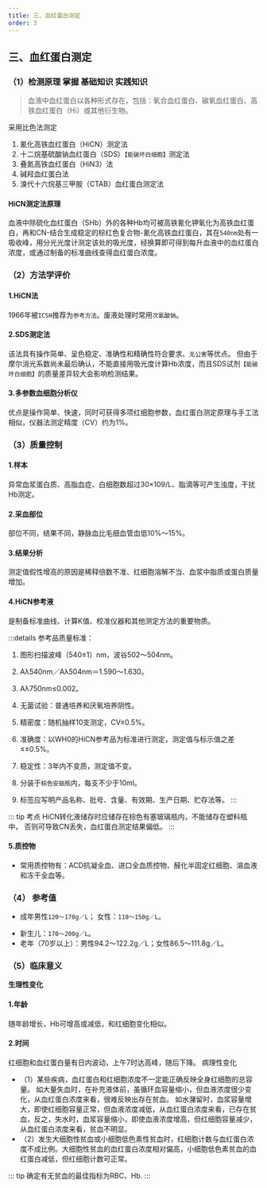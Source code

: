 ```yaml
---
title: 三、血红蛋白测定
order: 3
---
```

<!--startPrint-->
## 三、血红蛋白测定

### （1）检测原理 掌握 基础知识 实践知识

> 血液中血红蛋白以各种形式存在，包括：氧合血红蛋白、碳氧血红蛋白、高铁血红蛋白（Hi）或其他衍生物。

采用比色法测定
1. 氰化高铁血红蛋白（HiCN）测定法
2. 十二烷基硫酸钠血红蛋白（SDS）`【能破坏白细胞】`测定法
3. 叠氮高铁血红蛋白（HiN3）法
4. 碱羟血红蛋白法
5. 溴代十六烷基三甲胺（CTAB）血红蛋白测定法

#### HiCN测定法原理

血液中除硫化血红蛋白（SHb）外的各种Hb均可被高铁氰化钾氧化为高铁血红蛋白，再和CN-结合生成稳定的棕红色复合物-氰化高铁血红蛋白，其在`540nm`处有一吸收峰，用分光光度计测定该处的吸光度，经换算即可得到每升血液中的血红蛋白浓度，或通过制备的标准曲线查得血红蛋白浓度。

### （2）方法学评价

#### 1.HiCN法

1966年被`ICSH`推荐为`参考方法`。废液处理时常用`次氯酸钠`。

#### 2.SDS测定法

该法具有操作简单、呈色稳定、准确性和精确性符合要求、`无公害`等优点。
但由于摩尔消光系数尚未最后确认，不能直接用吸光度计算Hb浓度，而且SDS试剂`【能破坏白细胞】`的质量差异较大会影响检测结果。

#### 3.多参数血细胞分析仪

优点是操作简单、快速，同时可获得多项红细胞参数，血红蛋白测定原理与手工法相似，仪器法测定精度（CV）约为1%。

### （3）质量控制

#### 1.样本

异常血浆蛋白质、高脂血症、白细胞数超过30×109/L、脂滴等可产生浊度，干扰Hb测定。

#### 2.采血部位

部位不同，结果不同，静脉血比毛细血管血低10%～15%。

#### 3.结果分析

测定值假性增高的原因是稀释倍数不准、红细胞溶解不当、血浆中脂质或蛋白质量增加。

#### 4.HiCN参考液

是制备标准曲线、计算K值、校准仪器和其他测定方法的重要物质。

:::details 参考品质量标准：

1. 图形扫描波峰（540±1）nm，波谷502～504nm。

1. Aλ540nm／Aλ504nm＝1.590～1.630。

1. Aλ750nm≤0.002。

1. 无菌试验：普通培养和厌氧培养阴性。

1. 精密度：随机抽样10支测定，CV≤0.5%。

1. 准确度：以WH0的HiCN参考品为标准进行测定，测定值与标示值之差≤±0.5%。

1. 稳定性：3年内不变质，测定值不变。

1. 分装于`棕色安瓿瓶`内，每支不少于10ml。

1. 标签应写明产品名称、批号、含量、有效期、生产日期、贮存法等。
:::

::: tip 考点
  HiCN转化液储存时应储存在棕色有塞玻璃瓶内，不能储存在塑料瓶中，
  否则可导致CN丢失，血红蛋白测定结果偏低。
:::

#### 5.质控物

- 常用质控物有：ACD抗凝全血、进口全血质控物、醛化半固定红细胞、溶血液和冻干全血等。

### （4） 参考值

- 成年男性`120～170g／L`； 女性：`110～150g／L`。
* 新生儿：`170～200g／L`。
* 老年（70岁以上）：男性94.2～122.2g／L；女性86.5～111.8g／L。

### （5）临床意义

**生理性变化**

#### 1.年龄

随年龄增长，Hb可增高或减低，和红细胞变化相似。

#### 2.时间

红细胞和血红蛋白量有日内波动，上午7时达高峰，随后下降。
 病理性变化

* （1）某些疾病，血红蛋白和红细胞浓度不一定能正确反映全身红细胞的总容量。
如大量失血时，在补充液体前，虽循环血容量缩小，但血液浓度很少变化，从血红蛋白浓度来看，很难反映出存在贫血。
如水潴留时，血浆容量增大，即使红细胞容量正常，但血液浓度减低，从血红蛋白浓度来看，已存在贫血，反之，失水时，血浆容量缩小，即使血液浓度增高，但红细胞容量减少，从血红蛋白浓度来看，贫血不明显。
* （2）发生大细胞性贫血或小细胞低色素性贫血时，红细胞计数与血红蛋白浓度不成比例。大细胞性贫血的血红蛋白浓度相对偏高，小细胞低色素贫血的血红蛋白减低，但红细胞计数可正常。

::: tip 确定有无贫血的最佳指标为RBC、Hb.
:::

<!--endPrint-->
<beiti/>
